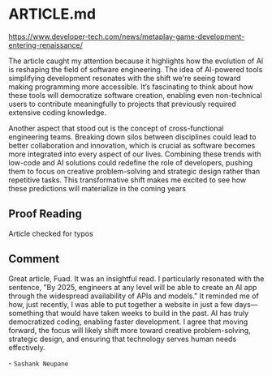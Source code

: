 # ARTICLE.md

https://www.developer-tech.com/news/metaplay-game-development-entering-renaissance/

The article caught my attention because it highlights how the evolution of 
AI is reshaping the field of software engineering. The idea of AI-powered tools 
simplifying development resonates with the shift we're seeing toward 
making programming more accessible. It’s fascinating to think about how 
these tools will democratize software creation, enabling even 
non-technical users to contribute meaningfully to projects that previously 
required extensive coding knowledge.

Another aspect that stood out is the concept of cross-functional 
engineering teams. Breaking down silos between disciplines could lead to 
better collaboration and innovation, which is crucial as software becomes 
more integrated into every aspect of our lives. Combining these trends 
with low-code and AI solutions could redefine the role of developers, 
pushing them to focus on creative problem-solving and strategic design 
rather than repetitive tasks. This transformative shift makes me excited 
to see how these predictions will materialize in the coming years


## Proof Reading
Article checked for typos

## Comment
Great article, Fuad. It was an insightful read. I particularly resonated with the sentence, "By 2025, engineers at any level will be able to create an AI app through the widespread availability of APIs and models." It reminded me of how, just recently, I was able to put together a website in just a few days—something that would have taken weeks to build in the past. AI has truly democratized coding, enabling faster development. I agree that moving forward, the focus will likely shift more toward creative problem-solving, strategic design, and ensuring that technology serves human needs effectively.

\- `Sashank Neupane`
